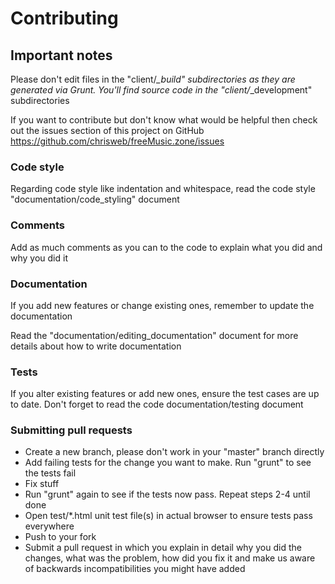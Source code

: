 # Contributing

## Important notes

Please don't edit files in the "client/*_build" subdirectories as they are generated via Grunt. You'll find source code in the "client/*_development" subdirectories

If you want to contribute but don't know what would be helpful then check out the issues section of this project on GitHub https://github.com/chrisweb/freeMusic.zone/issues

### Code style

Regarding code style like indentation and whitespace, read the code style "documentation/code_styling" document

### Comments

Add as much comments as you can to the code to explain what you did and why you did it

### Documentation

If you add new features or change existing ones, remember to update the documentation

Read the "documentation/editing_documentation" document for more details about how to write documentation

### Tests

If you alter existing features or add new ones, ensure the test cases are up to date. Don't forget to read the code documentation/testing document

### Submitting pull requests

* Create a new branch, please don't work in your "master" branch directly
* Add failing tests for the change you want to make. Run "grunt" to see the tests fail
* Fix stuff
* Run "grunt" again to see if the tests now pass. Repeat steps 2-4 until done
* Open test/*.html unit test file(s) in actual browser to ensure tests pass everywhere
* Push to your fork
* Submit a pull request in which you explain in detail why you did the changes, what was the problem, how did you fix it and make us aware of backwards incompatibilities you might have added
